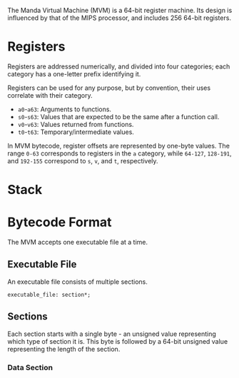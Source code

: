 The Manda Virtual Machine (MVM) is a 64-bit register machine. Its design is influenced by that of the MIPS
processor, and includes 256 64-bit registers.

# Registers
Registers are addressed numerically, and divided
into four categories; each category has a one-letter
prefix identifying it.

Registers can be used for any purpose, but by convention,
their uses correlate with their category.

* `a0`-`a63`: Arguments to functions.
* `s0`-`s63`: Values that are expected to be the same after
a function call.
* `v0`-`v63`: Values returned from functions.
* `t0`-`t63`: Temporary/intermediate values.

In MVM bytecode, register offsets are represented by
one-byte values. The range `0-63` corresponds to registers in
the `a` category, while `64-127`, `128-191`, and `192-155`
correspond to `s`, `v`, and `t`, respectively.

# Stack

# Bytecode Format
The MVM accepts one executable file at a time. 

## Executable File
An executable file consists of multiple sections.
 
```
executable_file: section*;
```

## Sections
Each section starts with a single byte - an unsigned value
representing which type of section it is. This byte is
followed by a 64-bit unsigned value representing the length of
the section.

### Data Section

